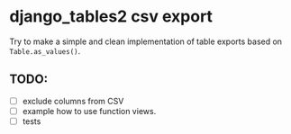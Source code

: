 # django_tables2 csv export

Try to make a simple and clean implementation of table exports based on `Table.as_values()`.

## TODO:
 - [ ] exclude columns from CSV
 - [ ] example how to use function views.
 - [ ] tests

